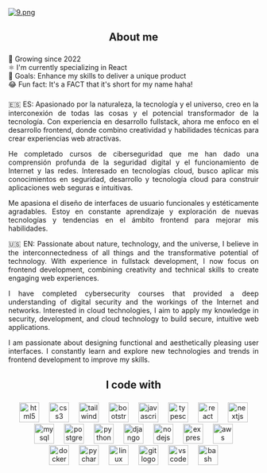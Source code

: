 [![9.png](https://i.postimg.cc/8CQhw7SS/9.png)](https://postimg.cc/18Bn35XC)

###

<h2 align="center">About me</h2>

###

<p align="left">
  🌱 Growing since 2022<br>
  ⚛️ I'm currently specializing in React<br>
  🎯 Goals: Enhance my skills to deliver a unique product<br>
  😂 Fun fact: It's a FACT that it's short for my name haha!
</p>

###

<p align="justify">🇪🇸 ES: Apasionado por la naturaleza, la tecnología y el universo, creo en la interconexión de todas las cosas y el potencial transformador de la tecnología. Con experiencia en desarrollo fullstack, ahora me enfoco en el desarrollo frontend, donde combino creatividad y habilidades técnicas para crear experiencias web atractivas.</p>

<p align="justify">He completado cursos de ciberseguridad que me han dado una comprensión profunda de la seguridad digital y el funcionamiento de Internet y las redes. Interesado en tecnologías cloud, busco aplicar mis conocimientos en seguridad, desarrollo y tecnología cloud para construir aplicaciones web seguras e intuitivas.</p>

<p align="justify">Me apasiona el diseño de interfaces de usuario funcionales y estéticamente agradables. Estoy en constante aprendizaje y exploración de nuevas tecnologías y tendencias en el ámbito frontend para mejorar mis habilidades.</p>

<p align="justify">🇺🇸 EN: Passionate about nature, technology, and the universe, I believe in the interconnectedness of all things and the transformative potential of technology. With experience in fullstack development, I now focus on frontend development, combining creativity and technical skills to create engaging web experiences.</p>

<p align="justify">I have completed cybersecurity courses that provided a deep understanding of digital security and the workings of the Internet and networks. Interested in cloud technologies, I aim to apply my knowledge in security, development, and cloud technology to build secure, intuitive web applications.</p>

<p align="justify">I am passionate about designing functional and aesthetically pleasing user interfaces. I constantly learn and explore new technologies and trends in frontend development to improve my skills.</p>

###

<h2 align="center">I code with</h2>

###

<div align="center">
  <img src="https://cdn.jsdelivr.net/gh/devicons/devicon/icons/html5/html5-original.svg" height="40" alt="html5 logo"  />
  <img width="12" />
  <img src="https://cdn.jsdelivr.net/gh/devicons/devicon/icons/css3/css3-original.svg" height="40" alt="css3 logo"  />
  <img width="12" />
  <img src="https://www.vectorlogo.zone/logos/tailwindcss/tailwindcss-icon.svg" height="40" alt="tailwindcss logo"  />
  <img width="12" />
  <img src="https://cdn.jsdelivr.net/gh/devicons/devicon/icons/bootstrap/bootstrap-original.svg" height="40" alt="bootstrap logo"  />
  <img width="12" />
  <img src="https://cdn.jsdelivr.net/gh/devicons/devicon/icons/javascript/javascript-original.svg" height="40" alt="javascript logo"  />
  <img width="12" />
  <img src="https://cdn.jsdelivr.net/gh/devicons/devicon/icons/typescript/typescript-original.svg" height="40" alt="typescript logo"  />
  <img width="12" />
  <img src="https://cdn.jsdelivr.net/gh/devicons/devicon/icons/react/react-original.svg" height="40" alt="react logo"  />
  <img width="12" />
  <img src="https://cdn.jsdelivr.net/gh/devicons/devicon/icons/nextjs/nextjs-original.svg" height="40" alt="nextjs logo"  />
</div>

<div align="center">
  <img src="https://cdn.jsdelivr.net/gh/devicons/devicon/icons/mysql/mysql-original.svg" height="40" alt="mysql logo"  />
  <img width="12" />
  <img src="https://cdn.jsdelivr.net/gh/devicons/devicon/icons/postgresql/postgresql-original.svg" height="40" alt="postgresql logo"  />
  <img width="12" />
  <img src="https://cdn.jsdelivr.net/gh/devicons/devicon/icons/python/python-original.svg" height="40" alt="python logo"  />
  <img width="12" />
  <img src="https://cdn.jsdelivr.net/gh/devicons/devicon/icons/django/django-plain.svg" height="40" alt="django logo"  />
  <img width="12" />
  <img src="https://cdn.jsdelivr.net/gh/devicons/devicon/icons/nodejs/nodejs-original.svg" height="40" alt="nodejs logo"  />
  <img width="12" />
  <img src="https://cdn.jsdelivr.net/gh/devicons/devicon/icons/express/express-original.svg" height="40" alt="express logo"  />
  <img width="12" />
  <img src="https://cdn.jsdelivr.net/gh/devicons/devicon@latest/icons/amazonwebservices/amazonwebservices-original-wordmark.svg" height="40" alt="aws logo"  />
</div>

<div align="center">
  <img src="https://cdn.jsdelivr.net/gh/devicons/devicon/icons/docker/docker-original.svg" height="40" alt="docker logo"  />
  <img width="12" />
  <img src="https://cdn.jsdelivr.net/gh/devicons/devicon/icons/pycharm/pycharm-original.svg" height="40" alt="pycharm logo"  />
  <img width="12" />
  <img src="https://cdn.jsdelivr.net/gh/devicons/devicon/icons/linux/linux-original.svg" height="40" alt="linux logo"  />
  <img width="12" />
  <img src="https://cdn.jsdelivr.net/gh/devicons/devicon/icons/git/git-original.svg" height="40" alt="git logo"  />
  <img width="12" />
  <img src="https://cdn.jsdelivr.net/gh/devicons/devicon/icons/vscode/vscode-original.svg" height="40" alt="vscode logo"  />
  <img width="12" />
  <img src="https://cdn.jsdelivr.net/gh/devicons/devicon/icons/bash/bash-original.svg" height="40" alt="bash logo"  />
</div>

###

